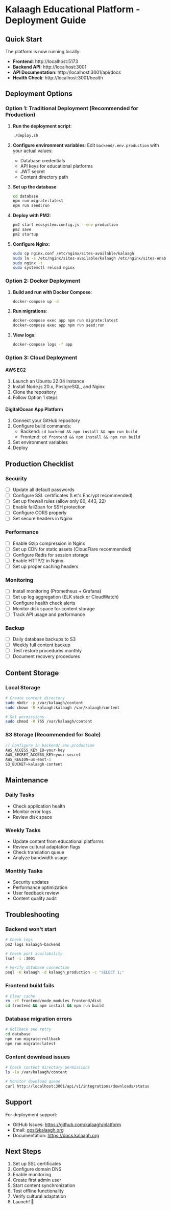 # Kalaagh Educational Platform - Deployment Guide

## Quick Start

The platform is now running locally:
- **Frontend**: http://localhost:5173
- **Backend API**: http://localhost:3001
- **API Documentation**: http://localhost:3001/api/docs
- **Health Check**: http://localhost:3001/health

## Deployment Options

### Option 1: Traditional Deployment (Recommended for Production)

1. **Run the deployment script**:
   ```bash
   ./deploy.sh
   ```

2. **Configure environment variables**:
   Edit `backend/.env.production` with your actual values:
   - Database credentials
   - API keys for educational platforms
   - JWT secret
   - Content directory path

3. **Set up the database**:
   ```bash
   cd database
   npm run migrate:latest
   npm run seed:run
   ```

4. **Deploy with PM2**:
   ```bash
   pm2 start ecosystem.config.js --env production
   pm2 save
   pm2 startup
   ```

5. **Configure Nginx**:
   ```bash
   sudo cp nginx.conf /etc/nginx/sites-available/kalaagh
   sudo ln -s /etc/nginx/sites-available/kalaagh /etc/nginx/sites-enabled/
   sudo nginx -t
   sudo systemctl reload nginx
   ```

### Option 2: Docker Deployment

1. **Build and run with Docker Compose**:
   ```bash
   docker-compose up -d
   ```

2. **Run migrations**:
   ```bash
   docker-compose exec app npm run migrate:latest
   docker-compose exec app npm run seed:run
   ```

3. **View logs**:
   ```bash
   docker-compose logs -f app
   ```

### Option 3: Cloud Deployment

#### AWS EC2
1. Launch an Ubuntu 22.04 instance
2. Install Node.js 20.x, PostgreSQL, and Nginx
3. Clone the repository
4. Follow Option 1 steps

#### DigitalOcean App Platform
1. Connect your GitHub repository
2. Configure build commands:
   - Backend: `cd backend && npm install && npm run build`
   - Frontend: `cd frontend && npm install && npm run build`
3. Set environment variables
4. Deploy

## Production Checklist

### Security
- [ ] Update all default passwords
- [ ] Configure SSL certificates (Let's Encrypt recommended)
- [ ] Set up firewall rules (allow only 80, 443, 22)
- [ ] Enable fail2ban for SSH protection
- [ ] Configure CORS properly
- [ ] Set secure headers in Nginx

### Performance
- [ ] Enable Gzip compression in Nginx
- [ ] Set up CDN for static assets (CloudFlare recommended)
- [ ] Configure Redis for session storage
- [ ] Enable HTTP/2 in Nginx
- [ ] Set up proper caching headers

### Monitoring
- [ ] Install monitoring (Prometheus + Grafana)
- [ ] Set up log aggregation (ELK stack or CloudWatch)
- [ ] Configure health check alerts
- [ ] Monitor disk space for content storage
- [ ] Track API usage and performance

### Backup
- [ ] Daily database backups to S3
- [ ] Weekly full content backup
- [ ] Test restore procedures monthly
- [ ] Document recovery procedures

## Content Storage

### Local Storage
```bash
# Create content directory
sudo mkdir -p /var/kalaagh/content
sudo chown -R kalaagh:kalaagh /var/kalaagh/content

# Set permissions
sudo chmod -R 755 /var/kalaagh/content
```

### S3 Storage (Recommended for Scale)
```javascript
// Configure in backend/.env.production
AWS_ACCESS_KEY_ID=your-key
AWS_SECRET_ACCESS_KEY=your-secret
AWS_REGION=us-east-1
S3_BUCKET=kalaagh-content
```

## Maintenance

### Daily Tasks
- Check application health
- Monitor error logs
- Review disk space

### Weekly Tasks
- Update content from educational platforms
- Review cultural adaptation flags
- Check translation queue
- Analyze bandwidth usage

### Monthly Tasks
- Security updates
- Performance optimization
- User feedback review
- Content quality audit

## Troubleshooting

### Backend won't start
```bash
# Check logs
pm2 logs kalaagh-backend

# Check port availability
lsof -i :3001

# Verify database connection
psql -U kalaagh -d kalaagh_production -c "SELECT 1;"
```

### Frontend build fails
```bash
# Clear cache
rm -rf frontend/node_modules frontend/dist
cd frontend && npm install && npm run build
```

### Database migration errors
```bash
# Rollback and retry
cd database
npm run migrate:rollback
npm run migrate:latest
```

### Content download issues
```bash
# Check content directory permissions
ls -la /var/kalaagh/content

# Monitor download queue
curl http://localhost:3001/api/v1/integrations/downloads/status
```

## Support

For deployment support:
- GitHub Issues: https://github.com/kalaagh/platform
- Email: ops@kalaagh.org
- Documentation: https://docs.kalaagh.org

## Next Steps

1. Set up SSL certificates
2. Configure domain DNS
3. Enable monitoring
4. Create first admin user
5. Start content synchronization
6. Test offline functionality
7. Verify cultural adaptation
8. Launch! 🚀